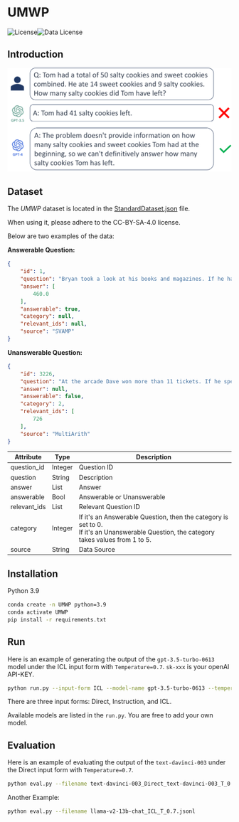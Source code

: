# UMWP

![License](https://img.shields.io/badge/License-Apache%20License%202.0-green)![Data License](https://img.shields.io/badge/Data%20License-CC--BY--SA--4.0-blue)



## Introduction

![](/assets/intro.png)



## Dataset

The *UMWP* dataset is located in the [StandardDataset.json](data/StandardDataset.json) file. 

When using it, please adhere to the CC-BY-SA-4.0 license. 

Below are two examples of the data:

**Answerable Question:**

```json
{
    "id": 1,
    "question": "Bryan took a look at his books and magazines. If he has 9 books and 46 magazines in each of his 10 bookshelves.How many magazines does he have in total?",
    "answer": [
        460.0
    ],
    "answerable": true,
    "category": null,
    "relevant_ids": null,
    "source": "SVAMP"
}
```



**Unanswerable Question:**

```json
{
    "id": 3226,
    "question": "At the arcade Dave won more than 11 tickets. If he spent 5 tickets on a beanie and later won 10 more tickets, how many would he have? ",
    "answer": null,
    "answerable": false,
    "category": 2,
    "relevant_ids": [
        726
    ],
    "source": "MultiArith"
}
```



| **Attribute** | **Type** | **Description**                                              |
| ------------- | -------- | ------------------------------------------------------------ |
| question_id   | Integer  | Question ID                                                  |
| question      | String   | Description                                                  |
| answer        | List     | Answer                                                       |
| answerable    | Bool     | Answerable or Unanswerable                                   |
| relevant_ids  | List     | Relevant Question ID                                         |
| category      | Integer  | If it's an Answerable Question, then the category is set to 0. <br />If it's an Unanswerable Question, the category takes values from 1 to 5. |
| source        | String   | Data Source                                                  |



## Installation

Python 3.9

```bash
conda create -n UMWP python=3.9
conda activate UMWP
pip install -r requirements.txt
```



## Run

Here is an example of generating the output of the `gpt-3.5-turbo-0613 ` model under the ICL input form with `Temperature=0.7`. `sk-xxx` is your openAI API-KEY.

```bash
python run.py --input-form ICL --model-name gpt-3.5-turbo-0613 --temperature 0.7 --API-Key sk-xxx 
```

There are three input forms: Direct, Instruction, and ICL.

Available models are listed in the `run.py`. You are free to add your own model.



## Evaluation

Here is an example of evaluating the output of the `text-davinci-003` under the Direct input form with `Temperature=0.7`.

```bash
python eval.py --filename text-davinci-003_Direct_text-davinci-003_T_0.7.jsonl
```

Another Example:

```bash
python eval.py --filename llama-v2-13b-chat_ICL_T_0.7.jsonl
```